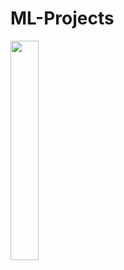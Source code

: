 # ML-Projects

[<img width = "30%" src="https://i.imgur.com/a3LhsFI.png" />](https://github.com/Sahiljosan/Machine-Learning_Practical-Implimentation/tree/main/Ineuron%20Assignments/APS%20Failur%20At%20Scania%20Trucks)
